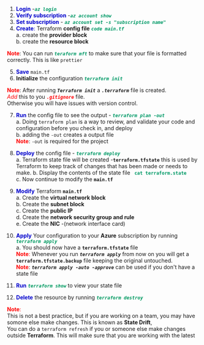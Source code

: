 1. <font color=#0000CC>**Login**</font> -<font color=#009966>***`az login`***</font>
2. <font color=#0000CC>**Verify subscription**</font> -<font color=#009966>***`az account show`***</font>  
3. <font color=#0000CC>**Set subscription**</font> - <font color=#009966>***`az account set -s "subscription name"`***  </font>
4. <font color=#0000CC>**Create**: 
 </font> Terraform **config file** <font color=#009966>***`code main.tf`*** </font>   
    a. create the **provider block**   
    b. create the **resource block**  

 <font color=#FF0000>**Note**</font>: 
You can run <font color=#009966> ***`teraform mft`***</font> to make sure that your file is formatted correctly.
 This is like `prettier`

5. <font color=#0000CC>**Save**</font> `main.tf`  
6. **Initialize** the configuration <font color=#009966>***`terraform init`***</font>
   
  <font color=#FF0000>**Note**</font>: After running ***`Terraform init`*** a ***`.terraform`***  file is created.  
   <font color=#FF0005>*Add*</font> this to you <font color=#FF0005>***`.gitignore`***</font>  file.  
   Otherwise you will have issues with version control. 

7. <font color=#0000CC>**Run**</font> the config file to see the output - <font color=#009966>***`terraform plan -out`*** </font>   
   a. Doing `terraform plan` is a way to review, and validate your code and configuration before you check in, and deploy   
   b. adding the `-out` creates a output file     
<font color=#FF0000>**Note**</font>: `-out` is required for the project  

8. <font color=#0000CC> **Deploy**</font> the config file - <font color=#009966>***`terraform deploy`***</font>   
    a. Terraform state file will be created -**`terraform.tfstate`** this is used by Terraform to keep track of changes that has been made or needs to make. 
    b. Display the contents of the state file <font color=#009966>**` cat terraform.state`**</font>  
    c. Now continue to modify the **`main.tf`**
9.  <font color=#0000CC>**Modify**</font> Terraform **`main.tf`**  
    a. Create the **virtual network block**  
    b.  Create the **subnet block**  
    c.  Create the **public IP**   
    d.  Create the **network security group and rule**      
    e. Create the **NIC** -(network interface card)  

10. <font color=#0000CC>**Apply**</font> Your configuration to your **Azure** subscription by running   </font>  <font color=##009966>***`terraform apply`***</font>  
    a. You should now have a **`terraform.tfstate`** file  
<font color=#FF0000>**Note**:</font>  Whenever you run 
***`terraform apply`***  from now on you will get a **`terraform.tfstate.backup`** file keeping the original untouched.    
<font color=#FF0000>**Note**</font>: ***`terraform apply -auto -approve`*** can be used if you don't have a state file 
11.  <font color=#0000CC>**Run**</font> <font color=##009966>***`terraform show`***</font> to view your state file 
    
12.  <font color=#0000CC> **Delete**</font> the resource by running
 <font color=##009966>***`terraform destroy`***</font>

<font color=#FF0000>**Note**:</font>  
This is not a best practice, but if you are working on a team, you may have somone else make changes. 
This is known as **State Drift**,  
You can do a `terraform refresh`  if you or someone else make changes outside **Terraform**.
This will make sure that you are working with the latest 